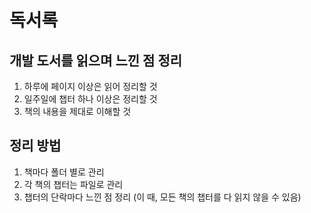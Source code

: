 # 독서록
## 개발 도서를 읽으며 느낀 점 정리
1. 하루에 페이지 이상은 읽어 정리할 것
2. 일주일에 챕터 하나 이상은 정리할 것
3. 책의 내용을 제대로 이해할 것
## 정리 방법
1. 책마다 폴더 별로 관리
2. 각 책의 챕터는 파일로 관리
3. 챕터의 단락마다 느낀 점 정리
(이 때, 모든 책의 챕터를 다 읽지 않을 수 있음)
